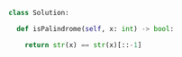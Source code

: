 



















```python
class Solution:

  def isPalindrome(self, x: int) -> bool:

​    return str(x) == str(x)[::-1]

























```

